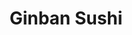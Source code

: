 ---
layout: place
title: "Ginban Sushi"
permalink: /arizona/phoenix/ginban-sushi.html
stateAbbr: AZ
stateName: Arizona
cityName: Phoenix
seo:
  name: "Ginban Sushi"
  type: Restaurant
  links: http://www.ginbansushiphoenix.com/
description: "Ginban Sushi serves delicious sushi in Phoenix, Arizona. Try fresh Japanese dishes for a great dining experience. "
place_id: ChIJqbfHx2EEK4cR-ye4bCvIHfk
photos:
  - name: >-
      places/ChIJqbfHx2EEK4cR-ye4bCvIHfk/photos/AeeoHcLIHPwm2rXrrrmXwsZcov7khczrt2cmSNY0SGl0F5VUOzn-7AbxlnHq9INBe_043fnGl6pgC48MybIPL4E-a9Bz5AFfOrI2rqOI6AC2dcIlGqxoBnL3jpRBk82gwwRyVUE5SCoTAHsC3gDWbEVG7ztuA2YicMLTqjo71msa3w_4Y90zFaV5h5E8vbyXqFWuaJot8WK0-ieVnNvVjciXHL-T0wgIyCr_-PYW4sJ_vZF7gDqMMvOytq-qNWiVWLHZTpjQGveERtRas8QFV7RngQmHM2sJjZVIVN0KLHqs_TKG-Q3_3c7DoCLPK8_7ZNdR4buaMlCHXYnQ_stys0HRaxRAlxMNha-Te4jxAcpkWUniizSpWfWK8pAL1YdTBHym6NTAZvJZ9ORFQCfX2CoegkCm-bx-bTHUdrpK8nkC-SC5dqU
    widthPx: 4048
    heightPx: 3036
    authorAttributions:
      - displayName: Valerie Paxton
        uri: https://maps.google.com/maps/contrib/107222926279340248734
        photoUri: >-
          https://lh3.googleusercontent.com/a-/ALV-UjUQ1qMxQ04JzDSJFts0YakgregnlMHYC0zObNw0lu8aNcbBvOyb_Q=s100-p-k-no-mo
    flagContentUri: >-
      https://www.google.com/local/imagery/report/?cb_client=maps_api_places.places_api&image_key=!1e10!2sCIHM0ogKEICAgICk7s-ZmQE&hl=en-US
    googleMapsUri: >-
      https://www.google.com/maps/place//data=!3m4!1e2!3m2!1sCIHM0ogKEICAgICk7s-ZmQE!2e10!4m2!3m1!1s0x872b0461c7c7b7a9:0xf91dc82b6cb827fb
  - name: >-
      places/ChIJqbfHx2EEK4cR-ye4bCvIHfk/photos/AeeoHcI728M0vGAPoWZrvWpfFgwp_Ak56oCCC4J0btZvI68rQAuoF2NtcZZ1NKxWCEC5lAUU8SAyjQgV1HJItjyEyewR4DC1yJeFSXQJ0X3EQHqB4C_ty46hpYxq6khWTNej93SfVBtLZHYF4DHO1i0JhZ5mvHovFZV03627UZ8kQ1en1wMqdiJcOqqTXDMsX5-Z7OcOsH-NspyceGwtY5d2s1h_l-BqQsIsxNYIQbxLH9ZrjcIt7lpXl0FAU8HuNi_-GrTOWtfYxjEs2wtl_R0nDzjA_unyevB-oKTQYkxibOyhHPfNn2NUlYi-ojRzp-k6nGRwFM_LPQ4-oDvPVX54kQ5Y_X8DKFOive3e8-Cw3dIVcHqqQWaNX8o2FDfXzXTWWchcbtE9x2V_JZq0a1RaYZcwBHG336HrzofnuCFXh3I
    widthPx: 3024
    heightPx: 4032
    authorAttributions:
      - displayName: Trisha Herrera
        uri: https://maps.google.com/maps/contrib/114706998483409437866
        photoUri: >-
          https://lh3.googleusercontent.com/a-/ALV-UjV60RjLGHPREKA1hx4UC-8Ub8ifjUrkl3I-_FlcJJG8lL7tKcw=s100-p-k-no-mo
    flagContentUri: >-
      https://www.google.com/local/imagery/report/?cb_client=maps_api_places.places_api&image_key=!1e10!2sCIHM0ogKEICAgIDn0YjkGQ&hl=en-US
    googleMapsUri: >-
      https://www.google.com/maps/place//data=!3m4!1e2!3m2!1sCIHM0ogKEICAgIDn0YjkGQ!2e10!4m2!3m1!1s0x872b0461c7c7b7a9:0xf91dc82b6cb827fb
  - name: >-
      places/ChIJqbfHx2EEK4cR-ye4bCvIHfk/photos/AeeoHcJd97KTRqbdL0CqdNuz1SK5S-1zaXwU5ttp-lRd_DWDL3Ocri_W4xu3ez_a1nDuAE46rJu0tndkenk9nAkPmna1IFtb8BcLoHTnw7dOZwRhOBHX3LBiLHHnFjVWS23oR0_pP-fCTzwwjQtjMhd4Ve_JAllM3fFOAJgBsHU1sV6I3tHKnMVFQ6GDvvQnMN1M4yNnPRu34YENnWL052Y88FicQ-9TOH7ne8rK6XbynW6D_zMemgBTSDdewEZmnhKC0hApSJBZevk4fUgkgetuOtfLUZT0Jp9xTo8a8tFMb-zoDyhc7UUML0Vc3p-7moNo5smmiEpu282QvXroX8ClWtT04BaBJsfUlxzmi5Xk28HAEcT6wbNI0YtvTMrqnvK8Ini9bW2uxL6gXxxL4HAbR5i2dHfLLO2m8-o3gM2eZaA
    widthPx: 4656
    heightPx: 3492
    authorAttributions:
      - displayName: Lauren Rosen
        uri: https://maps.google.com/maps/contrib/105677434892965151168
        photoUri: >-
          https://lh3.googleusercontent.com/a-/ALV-UjXzY9Hw6SnS2bgeT34c9OfTRmM32PO8aOQUIyfYB7BOkANnaZwE=s100-p-k-no-mo
    flagContentUri: >-
      https://www.google.com/local/imagery/report/?cb_client=maps_api_places.places_api&image_key=!1e10!2sCIHM0ogKEICAgIDO9bCOJQ&hl=en-US
    googleMapsUri: >-
      https://www.google.com/maps/place//data=!3m4!1e2!3m2!1sCIHM0ogKEICAgIDO9bCOJQ!2e10!4m2!3m1!1s0x872b0461c7c7b7a9:0xf91dc82b6cb827fb
  - name: >-
      places/ChIJqbfHx2EEK4cR-ye4bCvIHfk/photos/AeeoHcKmPM7InQ9AuZnkYR1pWi17i_zCd1C5s0O_QmvFigFCdZdD4l2c2IcpsttYNZUPfKmQrwxCgwndzBm5ktVBiTGErY5TvHo5gZPiiGoRbVOzvZBz5VLn9ZT7BIEFcMTxuNWTDHI21cqH05o-nrhbp88sNlGm3q9F5QtEW7s_wpQq50qB6ujdP9_WUMZI71h9Nnl_-vpwCmbVPVQsRWVnTENRWZKE02hQm93-g531c0Sdv0xBgmn33s4itVqUbYMCF46koKL_RYpHP7ugBQY11aJd2geOsJIwn9JptAHmnzf1Xk9-vZkIg18g-TmSEyz2CTORvTb3HirDWIuCDX6p2ZcKke9UqliFk3_28MZegEGcmUJ7o4hm30TjYSd6ZvMTxQnhquzfS_h83x8G80vEVbNMjkZgnjh72aIua-UP4YAfNXI
    widthPx: 3024
    heightPx: 4032
    authorAttributions:
      - displayName: Trisha Herrera
        uri: https://maps.google.com/maps/contrib/114706998483409437866
        photoUri: >-
          https://lh3.googleusercontent.com/a-/ALV-UjV60RjLGHPREKA1hx4UC-8Ub8ifjUrkl3I-_FlcJJG8lL7tKcw=s100-p-k-no-mo
    flagContentUri: >-
      https://www.google.com/local/imagery/report/?cb_client=maps_api_places.places_api&image_key=!1e10!2sCIHM0ogKEICAgIDn0YjkmQE&hl=en-US
    googleMapsUri: >-
      https://www.google.com/maps/place//data=!3m4!1e2!3m2!1sCIHM0ogKEICAgIDn0YjkmQE!2e10!4m2!3m1!1s0x872b0461c7c7b7a9:0xf91dc82b6cb827fb
  - name: >-
      places/ChIJqbfHx2EEK4cR-ye4bCvIHfk/photos/AeeoHcJhIBqsKVQnLD0S5r7FGIUXMC1b0OzNgiQ5NRRiwNyuWV4uUNT0JzTje_shVQwlpahpmLSe3aL1jXOSq6YRnUaIfLY1aBhlsSnw0AZJhF23UBKu0SUAqvy8fm0aHP87TRN3AKw5SKpX2Ac-FqqtJZWWdhkQbCUFdCqjzC2OIPJY1Z7O82AyAQQdEMep7ix9OZzS0FasV7Pm9SP5PEE5zFpdEzEf3guWUXXTVqpRM4BAU7ni6l2GIY3ubkUZ25_KQPrN1P68CNKYVulz3USLZDpQLx1PLDDJMirtVgE4ml11JBLUUC1cSIY5CKgzqZxo4nAN3ruh4OmqUqlsqq7N1WQlbKaMi6YTl9BjtgtTl2YfOLiDKe2-6lQxhjAd-dvT1WsOheurdDoU02iBVwrvejUu43CHwgXmM1qkvx0GTWGCvwDz
    widthPx: 3000
    heightPx: 4000
    authorAttributions:
      - displayName: Monica Ramirez
        uri: https://maps.google.com/maps/contrib/106244026000983192237
        photoUri: >-
          https://lh3.googleusercontent.com/a-/ALV-UjW-ix77vR0bsgJkcxK2h82n7y3Bm9xGnvZX1b2T22D5Juyeo0gO=s100-p-k-no-mo
    flagContentUri: >-
      https://www.google.com/local/imagery/report/?cb_client=maps_api_places.places_api&image_key=!1e10!2sCIHM0ogKEICAgIDLl4eTmwE&hl=en-US
    googleMapsUri: >-
      https://www.google.com/maps/place//data=!3m4!1e2!3m2!1sCIHM0ogKEICAgIDLl4eTmwE!2e10!4m2!3m1!1s0x872b0461c7c7b7a9:0xf91dc82b6cb827fb
  - name: >-
      places/ChIJqbfHx2EEK4cR-ye4bCvIHfk/photos/AeeoHcLUbqdsvuy2SFgJvnLRn1Pc4oLm6PrusSOor6Vow_UT2BCJkAkTb3SgpzZ8gUC8WERJnVP4I-58NExOxBgL6aEm6YOnU2VM72qrnAEChSFFGoP0kiVDTaHyZiI5bAmagy28Zk-SAwi8gs7h0jUf_KmfuYGwTvZOOkehKJ_Pnhl037dhQK1YiR3PTIplcR_vStgTShtykp0I_k96vOWbRkXTYDvmfrp2L-ypacnZn8lut6ZryJ09TT77tvWseFyYGmbHydMChrKmIA58l870atvFDcwKp-_Tp4AMyd1Eki0XR8rfqVweCmqZgHs3v5RATyl3rgdwznj-rhyqijsrS0MBF7XyKaijJSnh5budyYDVw1ehXnw4z4ij1IqYUQIIcGyz68fmHL26cQcalt1VMRvCyYcAsAysOwRv5IGIFJtseg
    widthPx: 4032
    heightPx: 3024
    authorAttributions:
      - displayName: Samuel Smith
        uri: https://maps.google.com/maps/contrib/116187436832996338309
        photoUri: >-
          https://lh3.googleusercontent.com/a-/ALV-UjXydnUW2c5Sw1yGIc1_0xLZi_JS1xfuaHEN32Pv2klqlfsUD0tEnA=s100-p-k-no-mo
    flagContentUri: >-
      https://www.google.com/local/imagery/report/?cb_client=maps_api_places.places_api&image_key=!1e10!2sCIHM0ogKEICAgIDijYLRZA&hl=en-US
    googleMapsUri: >-
      https://www.google.com/maps/place//data=!3m4!1e2!3m2!1sCIHM0ogKEICAgIDijYLRZA!2e10!4m2!3m1!1s0x872b0461c7c7b7a9:0xf91dc82b6cb827fb
  - name: >-
      places/ChIJqbfHx2EEK4cR-ye4bCvIHfk/photos/AeeoHcL72Xdap64-pmvUBPrKiMQ1pU508hYd0NTkbwS1mlDWXd4XoEByxd45-wDU_dUKp13vql_-laRArqN78inzeuC29BYcpgDkMV9a8lB4wVxFI6gewVIQq7nvYHWZ10Vo5QR6idGvDf9O1gM87SCC-JwO5bHIEU0H2lmGiMxxXFEGc8pTPYjKXlgKb0sdWtHU0pPzV3EZ2HFZ-XBk-gZTuJl16EshI9ssVe7Kkr8lwmAhd2GMj_tnGE8-cF5sRpzgfk5hf4TxytT50UoRztSIMB5pcvb59zP0rdb-W9P3hqIimXp-Lj2mfyBP5w7QhKi0zDjCCX4Ez5MWAt1PVbvQw2657sgt25nDHasDBhwnXAfuwCop8_MLxaoMVDbUhno-7HlRKumGnGFwbHSuOsc5S-JoCXQdNCj6ew2ifPIxyyPx_8E
    widthPx: 3024
    heightPx: 3024
    authorAttributions:
      - displayName: Lorallan Hushbeck
        uri: https://maps.google.com/maps/contrib/112547201747084341500
        photoUri: >-
          https://lh3.googleusercontent.com/a-/ALV-UjWacXWhwxBz8U8bC95LSH7Y4Dwf_Tl6grz5bip1-cFUh69R6290=s100-p-k-no-mo
    flagContentUri: >-
      https://www.google.com/local/imagery/report/?cb_client=maps_api_places.places_api&image_key=!1e10!2sCIHM0ogKEICAgIDe-J7EiAE&hl=en-US
    googleMapsUri: >-
      https://www.google.com/maps/place//data=!3m4!1e2!3m2!1sCIHM0ogKEICAgIDe-J7EiAE!2e10!4m2!3m1!1s0x872b0461c7c7b7a9:0xf91dc82b6cb827fb
  - name: >-
      places/ChIJqbfHx2EEK4cR-ye4bCvIHfk/photos/AeeoHcIJiKcpBqcONCwHqOKuBIQOqxplGO-1pz5O_Bx7tplqbOXgXhtjIAk4Q6pwJdQekEeAQiVAcObdWUUt1RTEic1Y753_3PuGqxIHNO9WwiY7wY205FVsCiTsuvLqvWFLJHQa1ytZiU3lMy84MjPudJE-L--nFxKyx9gNZeuia5QJrDzXf58pQWuFjgb-TEvsJ-f5IxtiQBjyJpcBrdNnO3XOkbIpkXRAdrGi20ab5LQ1xeezkaHh7zQgS3d2TibDtk-5mKW066BS5im_QavrpFf4r5ybQzG_8ObYUOVR2mziriAavMxjtTV4qagcPsqISSuugBfa_sjPS5gn30gjQHbXxuXmfaN4MAMcnJFHTT6O1RtEGCHNNSxY_ji_n2OqynwoLmNmiTIplIL5bXES0y7KjVgZ6NDQ1EVzOCnZeVrS_IXc
    widthPx: 3000
    heightPx: 4000
    authorAttributions:
      - displayName: Hector Roman
        uri: https://maps.google.com/maps/contrib/117192236122019096960
        photoUri: >-
          https://lh3.googleusercontent.com/a-/ALV-UjVnjjqU_m0k9ZJl-wI31pm8UFGF2RTC1VSOsoYql-RWrlJVz3d4SA=s100-p-k-no-mo
    flagContentUri: >-
      https://www.google.com/local/imagery/report/?cb_client=maps_api_places.places_api&image_key=!1e10!2sCIHM0ogKEICAgICThZvxsgE&hl=en-US
    googleMapsUri: >-
      https://www.google.com/maps/place//data=!3m4!1e2!3m2!1sCIHM0ogKEICAgICThZvxsgE!2e10!4m2!3m1!1s0x872b0461c7c7b7a9:0xf91dc82b6cb827fb
  - name: >-
      places/ChIJqbfHx2EEK4cR-ye4bCvIHfk/photos/AeeoHcJ91LY0bvh6lisk2BPG27y-cszuJhV5OmMkR1lGt8YAEXfox5gIZFSmBT7wbOl-yenJH7wkbupMJ3nuOvtppHEHNl08Evafu8_zTqoAKWQGvoPs23hKdm43E1D6TLsXsKRJhQ8_FZFRUrGHY0FkuOFp8AVABzbsskYKAtLFSgbvGB69rJhga0nSxRDMfaVfKsLJmex-Z_3YPQa9gd8f7GTi3NPRpM87o7_-Ao-jUXyNhzDMHGB5AxiYsK0QmTeq7cDXnff_1LIZp6LxOxSmvkwFpKU1Zm-PeoHgBInLOQ5R9Uwi_PnLu6ArsMr9QLysw2B38-mUZ-2Yx5xEim9JXYE9ZLXVCT28zEfMbG0iiIwxo4sTMv1F45_C_h3bswfl6dDiDmmmTTtRG8xH1uQBIEL3GWAIEY_dIw2ayeSmVDppMh0U
    widthPx: 4032
    heightPx: 3024
    authorAttributions:
      - displayName: Michael Graeber
        uri: https://maps.google.com/maps/contrib/118091858028597929329
        photoUri: >-
          https://lh3.googleusercontent.com/a-/ALV-UjWBelXXQ2Rkz0b92w-tAL5WC3qFe4SMQYUxurvJijPa-WR1bnyO=s100-p-k-no-mo
    flagContentUri: >-
      https://www.google.com/local/imagery/report/?cb_client=maps_api_places.places_api&image_key=!1e10!2sCIHM0ogKEICAgICq7O6hiQE&hl=en-US
    googleMapsUri: >-
      https://www.google.com/maps/place//data=!3m4!1e2!3m2!1sCIHM0ogKEICAgICq7O6hiQE!2e10!4m2!3m1!1s0x872b0461c7c7b7a9:0xf91dc82b6cb827fb
  - name: >-
      places/ChIJqbfHx2EEK4cR-ye4bCvIHfk/photos/AeeoHcKjXMfbI_XHmhKA5v3gR2kVFshoYs-KqNSZZWl7VKcrDNjMQbsFh53IpgUYudAmv8Kxib3fQbjIxLvy4pjkDFztIhFlhJ-E3ZD7CUJpYZjMVjhEBYZHU5hYY8Wa414M-1ehah7hVGJvGcVn83Jz3lI7vfkrAbxdlGb4iLCD41BjaG34OP6KthvIm0gMHrqIQi14Iu7cdpmhySPZjbTxaeG74FTtsn2FJZh_vrxhqLshW93c_ha0hVrpRKFA0LGag3UbkedjUJQjtliS6NGUwaEQ606mal6btv9Hs5jLjPLiVXEMKH62jku_14oWqix903Y5iDwCV5sXVF7hpCoowiSQdorLxn0yeK7kTjXAwUqoVAfj88WeYivgmEWS7mgIg9wurVFg-KaR-TI_avRhTpNGHNAz88lJUXtEidk9hfYaxtip
    widthPx: 4032
    heightPx: 3024
    authorAttributions:
      - displayName: Gary C
        uri: https://maps.google.com/maps/contrib/117928792936184237775
        photoUri: >-
          https://lh3.googleusercontent.com/a/ACg8ocIrvmLxK2FX9TVltrZTPatFlqmWqjKgYQ49ebfoVMG4gv9IIjm3=s100-p-k-no-mo
    flagContentUri: >-
      https://www.google.com/local/imagery/report/?cb_client=maps_api_places.places_api&image_key=!1e10!2sCIHM0ogKEICAgID8y4q8ogE&hl=en-US
    googleMapsUri: >-
      https://www.google.com/maps/place//data=!3m4!1e2!3m2!1sCIHM0ogKEICAgID8y4q8ogE!2e10!4m2!3m1!1s0x872b0461c7c7b7a9:0xf91dc82b6cb827fb
address: '3941 E Chandler Blvd #107, Phoenix, AZ 85048, USA'
street: '3941 E Chandler Blvd #107'
city: Phoenix
state: AZ
zip: '85048'
country: USA
neighborhood: Smittys Lakeside Plaza
latitude: '33.303835'
longitude: '-111.999652'
accessibility_options:
  wheelchairAccessibleParking: true
  wheelchairAccessibleEntrance: true
  wheelchairAccessibleRestroom: true
  wheelchairAccessibleSeating: true
business_status: OPERATIONAL
name: Ginban Sushi
google_maps_links:
  directionsUri: >-
    https://www.google.com/maps/dir//''/data=!4m7!4m6!1m1!4e2!1m2!1m1!1s0x872b0461c7c7b7a9:0xf91dc82b6cb827fb!3e0
  placeUri: https://maps.google.com/?cid=17950723778601822203
  writeAReviewUri: >-
    https://www.google.com/maps/place//data=!4m3!3m2!1s0x872b0461c7c7b7a9:0xf91dc82b6cb827fb!12e1
  reviewsUri: >-
    https://www.google.com/maps/place//data=!4m4!3m3!1s0x872b0461c7c7b7a9:0xf91dc82b6cb827fb!9m1!1b1
  photosUri: >-
    https://www.google.com/maps/place//data=!4m3!3m2!1s0x872b0461c7c7b7a9:0xf91dc82b6cb827fb!10e5
primary_type: Sushi Restaurant
opening_hours:
  regular: null
  current: null
secondary_opening_hours:
  regular:
    weekdayDescriptions: null
    type: null
  current:
    weekdayDescriptions: null
    type: null
phone: (480) 706-1388
price_level: PRICE_LEVEL_MODERATE
price_range: $20 &ndash; $30
rating: '4.4'
rating_count: 328
website: http://www.ginbansushiphoenix.com/
reviews: null
parking_options: null
payment_options: null
allow_dogs: null
curbside_pickup: null
delivery: null
dine_in: null
good_for_children: null
good_for_groups: null
good_for_sports: null
live_music: null
menu_for_children: null
outdoor_seating: null
reservable: null
restroom: null
serves_beer: null
serves_breakfast: null
serves_brunch: null
serves_cocktails: null
serves_coffee: null
serves_dinner: null
serves_dessert: null
serves_lunch: null
serves_vegetarian_food: null
serves_wine: null
takeout: null
summary: null

---